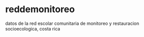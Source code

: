 reddemonitoreo
==============

datos de la red escolar comunitaria de monitoreo y restauracion socioecologica, costa rica

